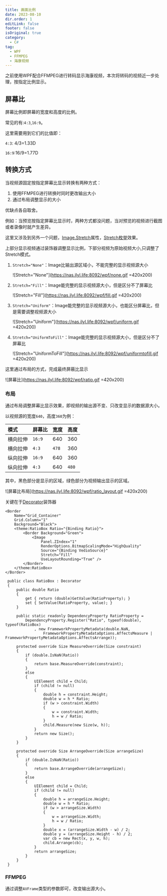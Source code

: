 ```yaml
---
title: 画面比例
date: 2023-08-10
dir.order: 1
editLink: false
footer: false
isOriginal: true
category:
  - C#
tag:
  - WPF
  - FFMPEG
  - 海康视频
---
```


之前使用WPF配合FFMPEG进行转码显示海康视频，本次将转码的视频近一步处理，按指定比例显示。

## 屏幕比

屏幕比例即屏幕的宽度和高度的比例。

常见的有:`4:3`,`16:9`。

这里需要用到它们的比值即：

`4:3`: 4/3=1.33D

`16:9`:16/9=1.77D

## 转换方式

当视频源固定按指定屏幕比显示转换有两种方式：

1. 使用FFMPEG进行转换时同时更改输出大小
2. 通过布局调整显示的大小

优缺点各自取舍。

例如：当预览按指定屏幕比显示时，两种方式都没问题，当对预览的视频进行截图或者录像时就产生差异。

这里又涉及到另外一个问题，[Image.Stretch](https://learn.microsoft.com/zh-cn/dotnet/api/system.windows.controls.image.stretch?view=windowsdesktop-7.0)属性，[Stretch枚举](https://learn.microsoft.com/zh-cn/dotnet/api/system.windows.media.stretch?view=windowsdesktop-7.0#system-windows-media-stretch-uniform)效果。

上部分显示视频通过装饰器调整显示比例，下部分视频为原始视频大小,只调整了Stretch模式。

1. `Stretch="None"`：Image比输出源区域小，不能完整的显示视频源大小

    ![Stretch="None"](https://nas.ilyl.life:8092/wpf/none.gif =420x200)

2. `Stretch="Fill"`：Image能完整的显示视频源大小，但是区分不了屏幕比

    ![Stretch="Fill"](https://nas.ilyl.life:8092/wpf/fill.gif =420x200)

3. `Stretch="Uniform"`：Image能完整的显示视频源大小，也能区分屏幕比，但是需要调整视频源大小

    ![Stretch="Uniform"](https://nas.ilyl.life:8092/wpf/uniform.gif =420x200)

4. `Stretch="UniformToFill"`：Image能完整的显示视频源大小，但是区分不了屏幕比

    ![Stretch="UniformToFill"](https://nas.ilyl.life:8092/wpf/uniformtofill.gif =420x200)

这里通过布局的方式，完成最终屏蔽比显示

![屏幕比](https://nas.ilyl.life:8092/wpf/ratio.gif =420x200)

### 布局

通过布局调整屏幕比显示效果，即视频的输出源不变、只改变显示的数据源大小。

以视频源的宽度`640`，高度`360`为例：

|模式|屏幕比|宽度|高度|
|:-|:-|:-|:-|
|横向拉伸|`16:9`|640|360|
|横向拉伸|`4:3`|`478`|360|
|纵向拉伸|`16:9`|640|360|
|纵向拉伸|`4:3`|640|`480`|

其中，黑色部分是显示的区域，绿色部分为视频输出显示的区域。

![屏幕比布局](https://nas.ilyl.life:8092/wpf/ratio_layout.gif =420x200)

关键在于[Decorator](https://learn.microsoft.com/zh-cn/dotnet/api/system.windows.controls.decorator?view=windowsdesktop-7.0)装饰器

```xml{5,11}
<Border
    Name="Grid_Container"
    Grid.Column="1"
    Background="Black">
    <theme:RatioBox Ratio="{Binding Ratio}">
        <Border Background="Green">
            <Image
                Panel.ZIndex="1"
                RenderOptions.BitmapScalingMode="HighQuality"
                Source="{Binding VedioSource}"
                Stretch="Fill"
                UseLayoutRounding="True" />
        </Border>
    </theme:RatioBox>
</Border>
```

```cs{25-32,49-59}
 public class RatioBox : Decorator
 {
     public double Ratio
     {
         get { return (double)GetValue(RatioProperty); }
         set { SetValue(RatioProperty, value); }
     }

     public static readonly DependencyProperty RatioProperty =
         DependencyProperty.Register("Ratio", typeof(double), typeof(RatioBox)
             , new FrameworkPropertyMetadata(double.NaN, 
                 FrameworkPropertyMetadataOptions.AffectsMeasure | FrameworkPropertyMetadataOptions.AffectsArrange));

     protected override Size MeasureOverride(Size constraint)
     {
         if (double.IsNaN(Ratio))
         {
             return base.MeasureOverride(constraint);
         }
         else
         {
             UIElement child = Child;
             if (child != null)
             {
                 double h = constraint.Height;
                 double w = h * Ratio;
                 if (w > constraint.Width)
                 {
                     w = constraint.Width;
                     h = w / Ratio;
                 }
                 child.Measure(new Size(w, h));
             }
             return new Size();
         }
     }

     protected override Size ArrangeOverride(Size arrangeSize)
     {
         if (double.IsNaN(Ratio))
         {
             return base.ArrangeOverride(arrangeSize);
         }
         else
         {
             UIElement child = Child;
             if (child != null)
             {
                 double h = arrangeSize.Height;
                 double w = h * Ratio;
                 if (w > arrangeSize.Width)
                 {
                     w = arrangeSize.Width;
                     h = w / Ratio;
                 }
                 double x = (arrangeSize.Width - w) / 2;
                 double y = (arrangeSize.Height - h) / 2;
                 var cb = new Rect(x, y, w, h);
                 child.Arrange(cb);
             }
             return arrangeSize;
         }
     }
 }
```

### FFMPEG

通过调整`AVFrame`类型的参数即可，改变输出源大小。

